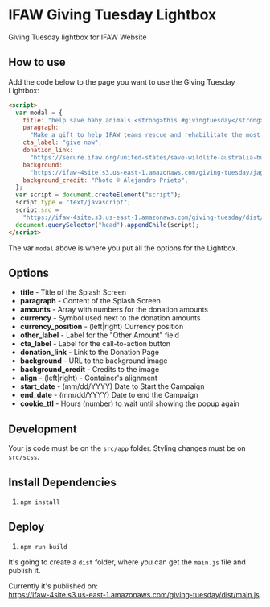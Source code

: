 # IFAW Giving Tuesday Lightbox

Giving Tuesday lightbox for IFAW Website

## How to use

Add the code below to the page you want to use the Giving Tuesday Lightbox:

```html
<script>
  var modal = {
    title: "help save baby animals <strong>this #givingtuesday</strong>",
    paragraph:
      "Make a gift to help IFAW teams rescue and rehabilitate the most vulnerable animals -- including baby elephants, koalas and rhinos!",
    cta_label: "give now",
    donation_link:
      "https://secure.ifaw.org/united-states/save-wildlife-australia-bushfires",
    background:
      "https://ifaw-4site.s3.us-east-1.amazonaws.com/giving-tuesday/jaguars.jpg",
    background_credit: "Photo © Alejandro Prieto",
  };
  var script = document.createElement("script");
  script.type = "text/javascript";
  script.src =
    "https://ifaw-4site.s3.us-east-1.amazonaws.com/giving-tuesday/dist/main.js";
  document.querySelector("head").appendChild(script);
</script>
```

The var `modal` above is where you put all the options for the Lightbox.

## Options

- **title** - Title of the Splash Screen
- **paragraph** - Content of the Splash Screen
- **amounts** - Array with numbers for the donation amounts
- **currency** - Symbol used next to the donation amounts
- **currency_position** - (left|right) Currency position
- **other_label** - Label for the "Other Amount" field
- **cta_label** - Label for the call-to-action button
- **donation_link** - Link to the Donation Page
- **background** - URL to the background image
- **background_credit** - Credits to the image
- **align** - (left|right) - Container's alignment
- **start_date** - (mm/dd/YYYY) Date to Start the Campaign
- **end_date** - (mm/dd/YYYY) Date to end the Campaign
- **cookie_ttl** - Hours (number) to wait until showing the popup again

## Development

Your js code must be on the `src/app` folder. Styling changes must be on `src/scss`.

## Install Dependencies

1. `npm install`

## Deploy

1. `npm run build`

It's going to create a `dist` folder, where you can get the `main.js` file and publish it.

Currently it's published on:  
https://ifaw-4site.s3.us-east-1.amazonaws.com/giving-tuesday/dist/main.js
